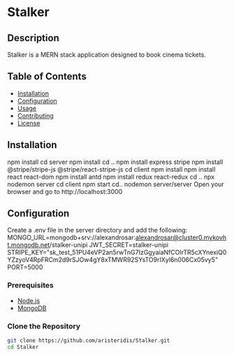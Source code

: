 # Stalker

## Description
Stalker is a MERN stack application designed to book cinema tickets.

## Table of Contents
- [Installation](#installation)
- [Configuration](#configuration)
- [Usage](#usage)
- [Contributing](#contributing)
- [License](#license)

## Installation

npm install
cd server
npm install
cd ..
npm install express stripe
npm install @stripe/stripe-js @stripe/react-stripe-js
cd client
npm install
npm install react react-dom
npm install antd
npm install redux react-redux
cd ..
npx nodemon server
cd client
npm start
cd..
nodemon server/server
Open your browser and go to http://localhost:3000
## Configuration
Create a .env file in the server directory and add the following:
MONGO_URL=mongodb+srv://alexandrosar:alexandrosar@cluster0.mykovht.mongodb.net/stalker-unipi
JWT_SECRET=stalker-unipi
STRIPE_KEY="sk_test_51PU4eVP2an5rwTnG7IzGgyaiaNfCOlrTR5cXYnexiQ0YZzyoV4RpFRCm2d9rSJOw4gY8xTMWR92SYsTO9rIXyl6n006Cx05vy5"
PORT=5000

### Prerequisites
- [Node.js](https://nodejs.org/en/download/)
- [MongoDB](https://www.mongodb.com/try/download/community)

### Clone the Repository
```bash
git clone https://github.com/aristeridis/Stalker.git
cd Stalker

